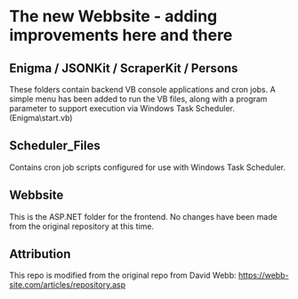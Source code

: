 # The new Webbsite - adding improvements here and there

## Enigma / JSONKit / ScraperKit / Persons

These folders contain backend VB console applications and cron jobs.
A simple menu has been added to run the VB files, along with a program parameter to support execution via Windows Task Scheduler. (Enigma\start.vb)

## Scheduler_Files

Contains cron job scripts configured for use with Windows Task Scheduler.

## Webbsite

This is the ASP.NET folder for the frontend. No changes have been made from the original repository at this time.

## Attribution

This repo is modified from the original repo from David Webb: https://webb-site.com/articles/repository.asp
